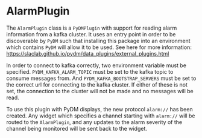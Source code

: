 # AlarmPlugin

The `AlarmPlugin` class is a `PyDMPlugin` with support for reading alarm information from a kafka cluster. 
It uses an entry point in order to be discoverable by `PyDM` such that installing this package into an environment which 
contains `PyDM` will allow it to be used. See here for more information: https://slaclab.github.io/pydm/data_plugins/external_plugins.html

In order to connect to kafka correctly, two environment variable must be specified. `PYDM_KAFKA_ALARM_TOPIC` must be
set to the kafka topic to consume messages from. And `PYDM_KAFKA_BOOTSTRAP_SERVERS` must be set to the correct url for
connecting to the kafka cluster. If either of these is not set, the connection to the cluster will not be made and
no messages will be read.

To use this plugin with PyDM displays, the new protocol `alarm://` has been created. Any widget which specifies a 
channel starting with `alarm://` will be routed to the `AlarmPlugin`, and any updates to the alarm severity of the
channel being monitored will be sent back to the widget.
